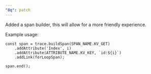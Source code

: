 ```yaml
---
"8q": patch
---
```


Added a span builder, this will allow for a more friendly experience.

Example usage:
```
const span = trace.buildSpan(SPAN_NAME.KV_GET)
	.addAttribute('Index', i)
	.addAttribute(ATTRIBUTE_NAME.KV_KEY, `id:${i}`)
	.addLink(forLoopSpan);

span.end();
```
